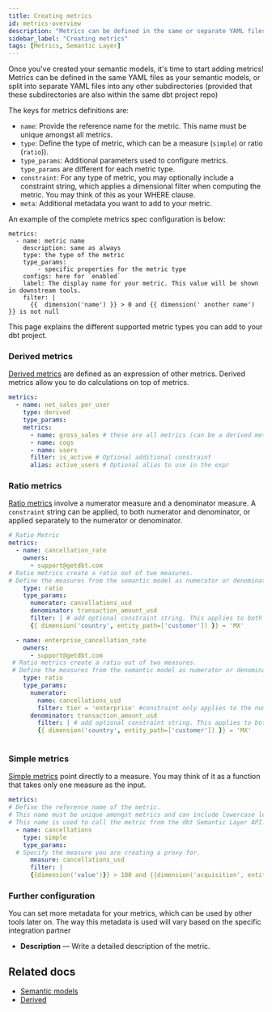 ```yaml
---
title: Creating metrics
id: metrics-overview
description: "Metrics can be defined in the same or separate YAML files from semantic models within the same dbt project repo."
sidebar_label: "Creating metrics"
tags: [Metrics, Semantic Layer]
---
```

  
Once you've created your semantic models, it's time to start adding metrics! Metrics can be defined in the same YAML files as your semantic models, or split into separate YAML files into any other subdirectories (provided that these subdirectories are also within the same dbt project repo)

The keys for metrics definitions are: 

* `name`: Provide the reference name for the metric. This name must be unique amongst all metrics.  
* `type`: Define the type of metric, which can be a measure (`simple`) or ratio (`ratio`)). 
* `type_params`: Additional parameters used to configure metrics. `type_params` are different for each metric type. 
* `constraint`: For any type of metric, you may optionally include a constraint string, which applies a dimensional filter when computing the metric. You may think of this as your WHERE clause.  
* `meta`: Additional metadata you want to add to your metric. 

An example of the complete metrics spec configuration is below:
```
metrics:
  - name: metric name
    description: same as always
    type: the type of the metric
    type_params:
        - specific properties for the metric type
    configs: here for `enabled`
    label: The display name for your metric. This value will be shown in downstream tools.
    filter: |
      {{  dimension('name') }} > 0 and {{ dimension(' another name') }} is not null

```
This page explains the different supported metric types you can add to your dbt project. 
<!--
- [Cumulative](#cumulative-metrics) — Cumulative metrics aggregate a measure over a given window.
- [Derived](#derived-metrics) — An expression of other metrics, which allows you to do calculation on top of metrics.
- [Expression](#expression-metrics) — Allow measures to be modified using a SQL expression.
- [Measure proxy](#measure-proxy-metrics) — Metrics that refer directly to one measure.
- [Ratio](#ratio-metrics) — Create a ratio out of two measures. 
-->

<!--not supported for this release
### Cumulative metrics 

[Cumulative metrics](/docs/build/cumulative) aggregate a measure over a given window. Note that if no window is specified, the window would accumulate the measure over all time. 

```yaml
# Cumulative metrics aggregate a measure over a given window. The window is considered infinite if no window parameter is passed (accumulate the measure over all time)
metrics:
- name: wau_rolling_7
  owners:
    - support@getdbt.com
  type: cumulative
  type_params:
    measures:
      - distinct_users
    #Omitting window will accumulate the measure over all time
    window: 7 days
```
-->
### Derived metrics

[Derived metrics](/docs/build/derived) are defined as an expression of other metrics. Derived metrics allow you to do calculations on top of metrics. 

```yaml
metrics:
  - name: net_sales_per_user
    type: derived
    type_params: 
    metrics:
      - name: gross_sales # these are all metrics (can be a derived metric, meaning building a derived metric with derived metrics)
      - name: cogs
      - name: users
      filter: is_active # Optional additional constraint
      alias: active_users # Optional alias to use in the expr
```
<!-- not supported
### Expression metrics
Use [expression metrics](/docs/build/expr) when you're building a metric that involves a SQL expression of multiple measures.

```yaml
# Expression metric
metrics:
  name: revenue_usd
  type: expr # Expression metrics allow you to pass in any valid SQL expression.
  type_params:
    expr: transaction_amount_usd - cancellations_usd + alterations_usd # Define the SQL expression 
    measures: # Define all the measures that are to be used in this expression metric 
      - transaction_amount_usd
      - cancellations_usd
      - alterations_usd
```
-->

### Ratio metrics 

[Ratio metrics](/docs/build/ratio) involve a numerator measure and a denominator measure. A  `constraint` string  can be applied, to both numerator and denominator, or applied separately to the numerator or denominator. 

```yaml
# Ratio Metric
metrics:
  - name: cancellation_rate
    owners:
      - support@getdbt.com
# Ratio metrics create a ratio out of two measures.
# Define the measures from the semantic model as numerator or denominator
    type: ratio  
    type_params:
      numerator: cancellations_usd
      denominator: transaction_amount_usd
      filter: | # add optional constraint string. This applies to both the numerator and denominator
      {{ dimension('country', entity_path=['customer']) }} = 'MX'

  - name: enterprise_cancellation_rate
    owners:
      - support@getdbt.com
 # Ratio metrics create a ratio out of two measures. 
 # Define the measures from the semantic model as numerator or denominator
    type: ratio 
    type_params:
      numerator: 
        name: cancellations_usd
        filter: tier = 'enterprise' #constraint only applies to the numerator
      denominator: transaction_amount_usd 
        filter: | # add optional constraint string. This applies to both the numerator and denominator
        {{ dimension('country', entity_path=['customer']) }} = 'MX'
  
```
### Simple metrics

[Simple metrics](/docs/build/simple) point directly to a measure. You may think of it as a function that takes only one measure as the input.

<!--create_metric not supported yet
**Note:** If you've already defined the measure using the `create_metric: True` parameter, you don't need to create simple metrics.  However, if you would like to include a constraint on top of the measure, you will need to create a simple type metric. 
-->
```yaml
metrics: 
# Define the reference name of the metric.  
# This name must be unique amongst metrics and can include lowercase letters, numbers, and underscores. 
# This name is used to call the metric from the dbt Semantic Layer API.
  - name: cancellations 
    type: simple 
    type_params:
  # Specify the measure you are creating a proxy for. 
      measure: cancellations_usd 
      filter: | 
      {{dimension('value')}} > 100 and {{dimension('acquisition', entity_path=['user'])}}
```

### Further configuration 

You can set more metadata for your metrics, which can be used by other tools later on. The way this metadata is used will vary based on the specific integration partner

- **Description** &mdash;  Write a detailed description of the metric.

<!--Provide a detailed description of the metric. This description is surfaced in the main “definition” section of the metric page using rich Markdown formatting in the Transform UI. [this includes transform and not sure how this looks in core and cloud]-->


## Related docs

- [Semantic models](/docs/build/semantic-models)
- [Derived](/docs/build/derived)



